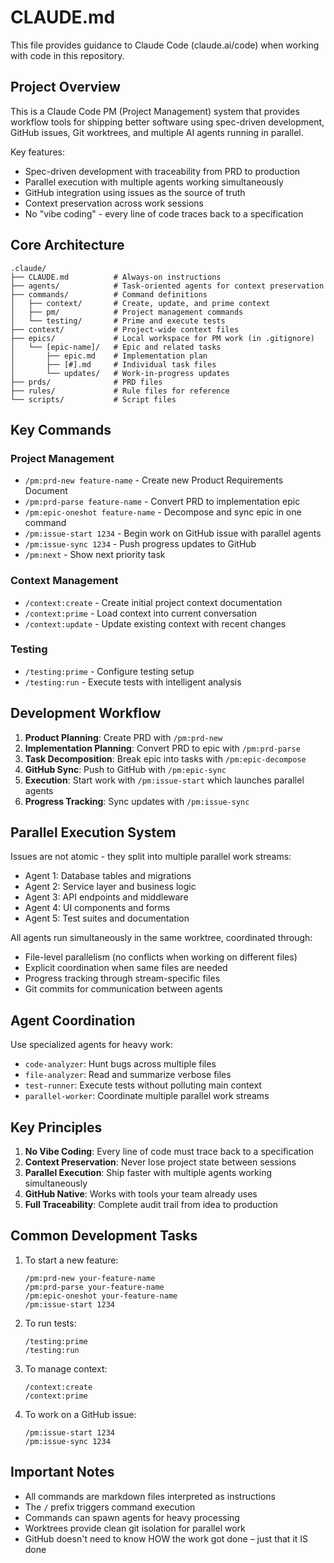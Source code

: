 # CLAUDE.md

This file provides guidance to Claude Code (claude.ai/code) when working with code in this repository.

## Project Overview

This is a Claude Code PM (Project Management) system that provides workflow tools for shipping better software using spec-driven development, GitHub issues, Git worktrees, and multiple AI agents running in parallel.

Key features:
- Spec-driven development with traceability from PRD to production
- Parallel execution with multiple agents working simultaneously
- GitHub integration using issues as the source of truth
- Context preservation across work sessions
- No "vibe coding" - every line of code traces back to a specification

## Core Architecture

```
.claude/
├── CLAUDE.md          # Always-on instructions
├── agents/            # Task-oriented agents for context preservation
├── commands/          # Command definitions
│   ├── context/       # Create, update, and prime context
│   ├── pm/            # Project management commands
│   └── testing/       # Prime and execute tests
├── context/           # Project-wide context files
├── epics/             # Local workspace for PM work (in .gitignore)
│   └── [epic-name]/   # Epic and related tasks
│       ├── epic.md    # Implementation plan
│       ├── [#].md     # Individual task files
│       └── updates/   # Work-in-progress updates
├── prds/              # PRD files
├── rules/             # Rule files for reference
└── scripts/           # Script files
```

## Key Commands

### Project Management
- `/pm:prd-new feature-name` - Create new Product Requirements Document
- `/pm:prd-parse feature-name` - Convert PRD to implementation epic
- `/pm:epic-oneshot feature-name` - Decompose and sync epic in one command
- `/pm:issue-start 1234` - Begin work on GitHub issue with parallel agents
- `/pm:issue-sync 1234` - Push progress updates to GitHub
- `/pm:next` - Show next priority task

### Context Management
- `/context:create` - Create initial project context documentation
- `/context:prime` - Load context into current conversation
- `/context:update` - Update existing context with recent changes

### Testing
- `/testing:prime` - Configure testing setup
- `/testing:run` - Execute tests with intelligent analysis

## Development Workflow

1. **Product Planning**: Create PRD with `/pm:prd-new`
2. **Implementation Planning**: Convert PRD to epic with `/pm:prd-parse`
3. **Task Decomposition**: Break epic into tasks with `/pm:epic-decompose`
4. **GitHub Sync**: Push to GitHub with `/pm:epic-sync`
5. **Execution**: Start work with `/pm:issue-start` which launches parallel agents
6. **Progress Tracking**: Sync updates with `/pm:issue-sync`

## Parallel Execution System

Issues are not atomic - they split into multiple parallel work streams:
- Agent 1: Database tables and migrations
- Agent 2: Service layer and business logic
- Agent 3: API endpoints and middleware
- Agent 4: UI components and forms
- Agent 5: Test suites and documentation

All agents run simultaneously in the same worktree, coordinated through:
- File-level parallelism (no conflicts when working on different files)
- Explicit coordination when same files are needed
- Progress tracking through stream-specific files
- Git commits for communication between agents

## Agent Coordination

Use specialized agents for heavy work:
- `code-analyzer`: Hunt bugs across multiple files
- `file-analyzer`: Read and summarize verbose files
- `test-runner`: Execute tests without polluting main context
- `parallel-worker`: Coordinate multiple parallel work streams

## Key Principles

1. **No Vibe Coding**: Every line of code must trace back to a specification
2. **Context Preservation**: Never lose project state between sessions
3. **Parallel Execution**: Ship faster with multiple agents working simultaneously
4. **GitHub Native**: Works with tools your team already uses
5. **Full Traceability**: Complete audit trail from idea to production

## Common Development Tasks

1. To start a new feature:
   ```
   /pm:prd-new your-feature-name
   /pm:prd-parse your-feature-name
   /pm:epic-oneshot your-feature-name
   /pm:issue-start 1234
   ```

2. To run tests:
   ```
   /testing:prime
   /testing:run
   ```

3. To manage context:
   ```
   /context:create
   /context:prime
   ```

4. To work on a GitHub issue:
   ```
   /pm:issue-start 1234
   /pm:issue-sync 1234
   ```

## Important Notes

- All commands are markdown files interpreted as instructions
- The `/` prefix triggers command execution
- Commands can spawn agents for heavy processing
- Worktrees provide clean git isolation for parallel work
- GitHub doesn't need to know HOW the work got done – just that it IS done